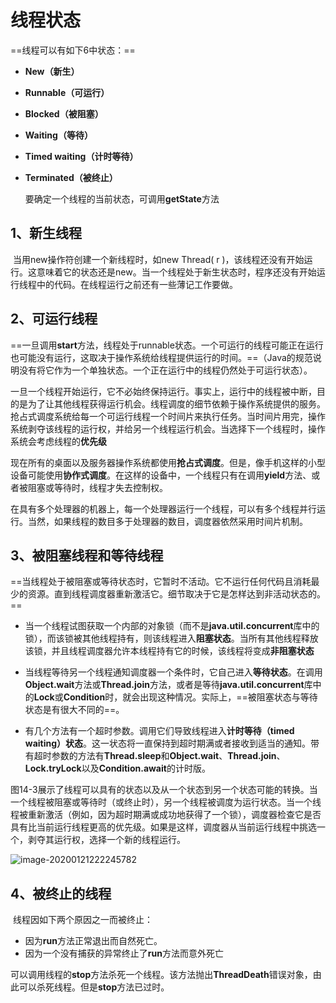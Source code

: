 # 线程状态

==线程可以有如下6中状态：==

* **New（新生）**

* **Runnable（可运行）**

* **Blocked（被阻塞）**

* **Waiting（等待）**

* **Timed waiting（计时等待）**

* **Terminated（被终止）**

  要确定一个线程的当前状态，可调用**getState**方法



## 1、新生线程

​	当用new操作符创建一个新线程时，如new Thread( r )，该线程还没有开始运行。这意味着它的状态还是new。当一个线程处于新生状态时，程序还没有开始运行线程中的代码。在线程运行之前还有一些薄记工作要做。

## 2、可运行线程

​	==一旦调用**start**方法，线程处于runnable状态。一个可运行的线程可能正在运行也可能没有运行，这取决于操作系统给线程提供运行的时间。==（Java的规范说明没有将它作为一个单独状态。一个正在运行中的线程仍然处于可运行状态）。

​	一旦一个线程开始运行，它不必始终保持运行。事实上，运行中的线程被中断，目的是为了让其他线程获得运行机会。线程调度的细节依赖于操作系统提供的服务。抢占式调度系统给每一个可运行线程一个时间片来执行任务。当时间片用完，操作系统剥夺该线程的运行权，并给另一个线程运行机会。当选择下一个线程时，操作系统会考虑线程的**优先级**

​	现在所有的桌面以及服务器操作系统都使用**抢占式调度**。但是，像手机这样的小型设备可能使用**协作式调度**。在这样的设备中，一个线程只有在调用**yield**方法、或者被阻塞或等待时，线程才失去控制权。

​	在具有多个处理器的机器上，每一个处理器运行一个线程，可以有多个线程并行运行。当然，如果线程的数目多于处理器的数目，调度器依然采用时间片机制。



## 3、被阻塞线程和等待线程

​	==当线程处于被阻塞或等待状态时，它暂时不活动。它不运行任何代码且消耗最少的资源。直到线程调度器重新激活它。细节取决于它是怎样达到非活动状态的。==

* 当一个线程试图获取一个内部的对象锁（而不是**java.util.concurrent**库中的锁），而该锁被其他线程持有，则该线程进入**阻塞状态**。当所有其他线程释放该锁，并且线程调度器允许本线程持有它的时候，该线程将变成**非阻塞状态**

* 当线程等待另一个线程通知调度器一个条件时，它自己进入**等待状态**。在调用**Object.wait**方法或**Thread.join**方法，或者是等待**java.util.concurrent**库中的**Lock**或**Condition**时，就会出现这种情况。实际上，==被阻塞状态与等待状态是有很大不同的==。

* 有几个方法有一个超时参数。调用它们导致线程进入**计时等待（timed waiting）状态**。这一状态将一直保持到超时期满或者接收到适当的通知。带有超时参数的方法有**Thread.sleep**和**Object.wait**、**Thread.join**、**Lock.tryLock**以及**Condition.await**的计时版。



​	图14-3展示了线程可以具有的状态以及从一个状态到另一个状态可能的转换。当一个线程被阻塞或等待时（或终止时），另一个线程被调度为运行状态。当一个线程被重新激活（例如，因为超时期满或成功地获得了一个锁），调度器检查它是否具有比当前运行线程更高的优先级。如果是这样，调度器从当前运行线程中挑选一个，剥夺其运行权，选择一个新的线程运行。

![image-20200121222245782](D:\Typora\data\javaSE\多线程\images\2、线程状态.assets\image-20200121222245782.png)

## 4、被终止的线程

​	线程因如下两个原因之一而被终止：

* 因为**run**方法正常退出而自然死亡。
* 因为一个没有捕获的异常终止了**run**方法而意外死亡

​	可以调用线程的**stop**方法杀死一个线程。该方法抛出**ThreadDeath**错误对象，由此可以杀死线程。但是**stop**方法已过时。

































































